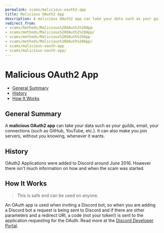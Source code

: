 ```yaml
---
permalink: scams/malicious-oauth2-app
title: Malicious OAuth2 App
description: A malicious OAuth2 app can take your data such as your guilds, email, your connections (such as GitHub, YouTube, etc.).
redirect_from:
- scams/methods/Malicious%20OAuth2%20App
- scams/methods/Malicious%20OAuth2%20App/
- scams/methods/Malicious%20OAuth%20App
- scams/methods/Malicious%20OAuth%20App/
- scams/malicious-oauth-app
- scams/malicious-oauth-app/
---
```

# Malicious OAuth2 App
- [General Summary](#general-summary)
- [History](#history)
- [How It Works](#how-it-works)

## General Summary
A **malicious OAuth2 app** can take your data such as your guilds, email, your connections (such as GitHub, YouTube, etc.). It can also make you join servers, without you knowing, whenever it wants.

## History
OAuth2 Applications were added to Discord around June 2016. However there isn't much information on how and when the scam was started.

## How It Works
> This is safe and can be used on anyone.

An OAuth app is used when inviting a Discord bot, so when you are adding a Discord bot a request is being sent to Discord and if there are other parameters and a redirect URI, a code (not your token!) is sent to the application requesting for the OAuth. Read more at the [Discord Developer Portal](https://discord.com/developers/docs/topics/oauth2).
